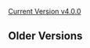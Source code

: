 [Current Version v4.0.0](https://unstoppabledomains.github.io/resolution/v4.0.0/globals.html)

## Older Versions

